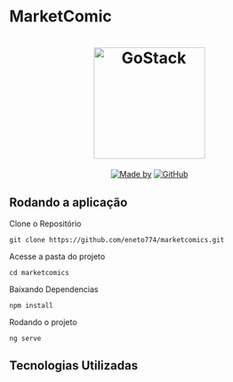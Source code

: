 # MarketComic
<h1 align="center">
	<img alt="GoStack" src="https://upload.wikimedia.org/wikipedia/commons/thumb/0/04/MarvelLogo.svg/1280px-MarvelLogo.svg.png" width="200px" />
</h1>

<p align="center">
	<a href="https://www.linkedin.com/in/ribeiro.edgar/" target="_blank" rel="noopener noreferrer"><img alt="Made by" src="https://img.shields.io/badge/made%20by-Edgar%20Ribeiro-%23FF2800"></a>
  <a href="https://github.com/EliasGcf/gobarber/blob/master/README.md"><img alt="GitHub" src="https://img.shields.io/github/license/eneto774/marketcomics?color=%23FF2800"></a>
</p>

## Rodando a aplicação
Clone o Repositório

`git clone https://github.com/eneto774/marketcomics.git`

Acesse a pasta do projeto

`cd marketcomics`

Baixando Dependencias

`npm install`

Rodando o projeto

`ng serve`

## Tecnologias Utilizadas


